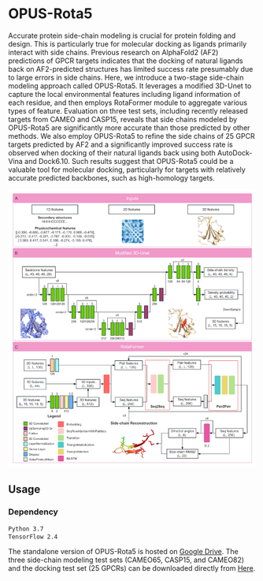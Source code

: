 # OPUS-Rota5

Accurate protein side-chain modeling is crucial for protein folding and design. This is particularly true for molecular docking as ligands primarily interact with side chains. Previous research on AlphaFold2 (AF2) predictions of GPCR targets indicates that the docking of natural ligands back on AF2-predicted structures has limited success rate presumably due to large errors in side chains. Here, we introduce a two-stage side-chain modeling approach called OPUS-Rota5. It leverages a modified 3D-Unet to capture the local environmental features including ligand information of each residue, and then employs RotaFormer module to aggregate various types of feature. Evaluation on three test sets, including recently released targets from CAMEO and CASP15, reveals that side chains modeled by OPUS-Rota5 are significantly more accurate than those predicted by other methods. We also employ OPUS-Rota5 to refine the side chains of 25 GPCR targets predicted by AF2 and a significantly improved success rate is observed when docking of their natural ligands back using both AutoDock-Vina and Dock6.10. Such results suggest that OPUS-Rota5 could be a valuable tool for molecular docking, particularly for targets with relatively accurate predicted backbones, such as high-homology targets.

<img src="./images/figure1.png"/>

## Usage

### Dependency

```
Python 3.7
TensorFlow 2.4
```

The standalone version of OPUS-Rota5 is hosted on [Google Drive](xxx). The three side-chain modeling test sets (CAMEO65, CASP15, and CAMEO82) and the docking test set (25 GPCRs) can be downloaded directly from [Here](xxx).
